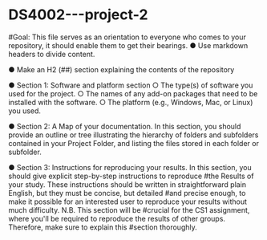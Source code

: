 # DS4002---project-2

#Goal: This file serves as an orientation to everyone who comes to your repository, it should enable them to get their bearings. ● Use markdown headers to divide content. 

● Make an H2 (##) section explaining the contents of the repository 

● Section 1: Software and platform section ○ The type(s) of software you used for the project. 
○ The names of any add-on packages that need to be installed with the software. 
○ The platform (e.g., Windows, Mac, or Linux) you used. 

● Section 2: A Map of your documentation. In this section, you should provide an outline or tree illustrating the hierarchy of folders and subfolders contained in your Project Folder, and listing the files stored in each folder or subfolder. 

● Section 3: Instructions for reproducing your results. In this section, you should give explicit step-by-step instructions to reproduce #the Results of your study. These instructions should be written in straightforward plain English, but they must be concise, but detailed #and precise enough, to make it possible for an interested user to reproduce your results without much difficulty. N.B. This section will be #crucial for the CS1 assignment, where you'll be required to reproduce the results of other groups. Therefore, make sure to explain this #section thoroughly.
